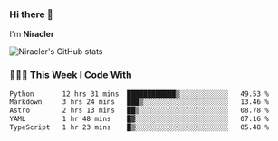 ### Hi there 👋

I'm **Niracler**

![Niracler's GitHub stats](https://github-readme-stats.vercel.app/api?username=Niracler&show_icons=true)


### 👨🏻‍💻 This Week I Code With

<!--START_SECTION:waka-->

```txt
Python       12 hrs 31 mins  ████████████▒░░░░░░░░░░░░   49.53 %
Markdown     3 hrs 24 mins   ███▒░░░░░░░░░░░░░░░░░░░░░   13.46 %
Astro        2 hrs 13 mins   ██▒░░░░░░░░░░░░░░░░░░░░░░   08.78 %
YAML         1 hr 48 mins    █▓░░░░░░░░░░░░░░░░░░░░░░░   07.16 %
TypeScript   1 hr 23 mins    █▒░░░░░░░░░░░░░░░░░░░░░░░   05.48 %
```

<!--END_SECTION:waka-->
